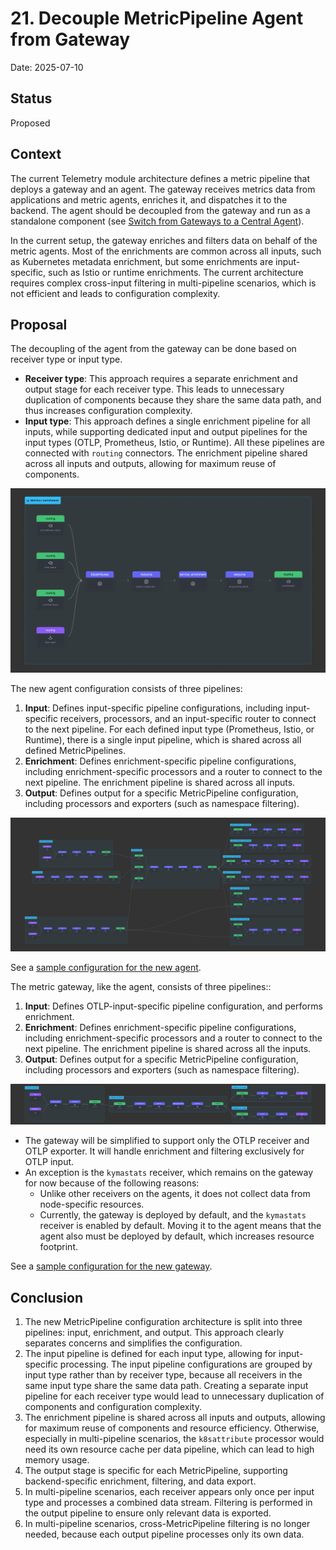 # 21. Decouple MetricPipeline Agent from Gateway

Date: 2025-07-10

## Status

Proposed

## Context

The current Telemetry module architecture defines a metric pipeline that deploys a gateway and an agent. The gateway receives metrics data from applications and metric agents, enriches it, and dispatches it to the backend.
The agent should be decoupled from the gateway and run as a standalone component (see [Switch from Gateways to a Central Agent](019-switch-from-gateways-to-a-central-agent.md)).

In the current setup, the gateway enriches and filters data on behalf of the metric agents. Most of the enrichments are common across all inputs, such as Kubernetes metadata enrichment, but some enrichments are input-specific, such as Istio or runtime enrichments.
The current architecture requires complex cross-input filtering in multi-pipeline scenarios, which is not efficient and leads to configuration complexity.

## Proposal

The decoupling of the agent from the gateway can be done based on receiver type or input type.

- **Receiver type**: This approach requires a separate enrichment and output stage for each receiver type. This leads to unnecessary duplication of components because they share the same data path, and thus increases configuration complexity.
- **Input type**: This approach defines a single enrichment pipeline for all inputs, while supporting dedicated input and output pipelines for the input types (OTLP, Prometheus, Istio, or Runtime).
  All these pipelines are connected with `routing` connectors. The enrichment pipeline shared across all inputs and outputs, allowing for maximum reuse of components.
 

![enrichment](./../assets/metric-enrichment.png)

The new agent configuration consists of three pipelines:

1. **Input**: Defines input-specific pipeline configurations, including input-specific receivers, processors, and an input-specific router to connect to the next pipeline. For each defined input type (Prometheus, Istio, or Runtime), there is a single input pipeline, which is shared across all defined MetricPipelines.
2. **Enrichment**: Defines enrichment-specific pipeline configurations, including enrichment-specific processors and a router to connect to the next pipeline. The enrichment pipeline is shared across all inputs.
3. **Output**: Defines output for a specific MetricPipeline configuration, including processors and exporters (such as namespace filtering).

![config](./../assets/metric-agent-pipelines.png)

See a [sample configuration for the new agent](./../assets/sample-metric-agent-config.yaml).

The metric gateway, like the agent, consists of three pipelines::
1. **Input**: Defines OTLP-input-specific pipeline configuration, and performs enrichment.
2. **Enrichment**: Defines enrichment-specific pipeline configurations, including enrichment-specific processors and a router to connect to the next pipeline. The enrichment pipeline is shared across all the inputs.
3. **Output**: Defines output for a specific MetricPipeline configuration, including processors and exporters (such as namespace filtering).

![gaetway](./../assets/metric-gateway-pipelines.png)

 - The gateway will be simplified to support only the OTLP receiver and OTLP exporter. It will handle enrichment and filtering exclusively for OTLP input. 
 - An exception is the `kymastats` receiver, which remains on the gateway for now because of the following reasons: 
   - Unlike other receivers on the agents, it does not collect data from node-specific resources.
   - Currently, the gateway is deployed by default, and the `kymastats` receiver is enabled by default. Moving it to the agent means that the agent also must be deployed by default, which increases resource footprint.

See a [sample configuration for the new gateway](./../assets/sample-metric-gateway-config.yaml).

## Conclusion

1. The new MetricPipeline configuration architecture is split into three pipelines: input, enrichment, and output. This approach clearly separates concerns and simplifies the configuration.
2. The input pipeline is defined for each input type, allowing for input-specific processing. The input pipeline configurations are grouped by input type rather than by receiver type, because all receivers in the same input type share the same data path. Creating a separate input pipeline for each receiver type would lead to unnecessary duplication of components and configuration complexity.
3. The enrichment pipeline is shared across all inputs and outputs, allowing for maximum reuse of components and resource efficiency. Otherwise, especially in multi-pipeline scenarios, the `k8sattribute` processor would need its own resource cache per data pipeline, which can lead to high memory usage.
4. The output stage is specific for each MetricPipeline, supporting backend-specific enrichment, filtering, and data export.
5. In multi-pipeline scenarios, each receiver appears only once per input type and processes a combined data stream. Filtering is performed in the output pipeline to ensure only relevant data is exported.
6. In multi-pipeline scenarios, cross-MetricPipeline filtering is no longer needed, because each output pipeline processes only its own data.